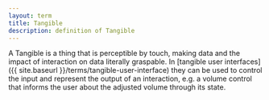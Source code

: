 ```yaml
---
layout: term
title: Tangible
description: definition of Tangible
---
```

A Tangible is a thing that is perceptible by touch, making data and the impact of interaction on data literally graspable. In [tangible user interfaces]({{ site.baseurl }}/terms/tangible-user-interface) they can be used to control the input and represent the output of an interaction, e.g. a volume control that informs the user about the adjusted volume through its state.